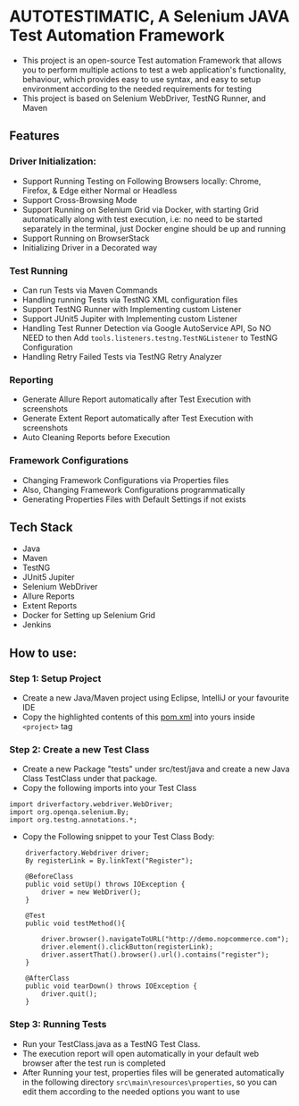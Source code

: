 # AUTOTESTIMATIC, A Selenium JAVA Test Automation Framework
- This project is an open-source Test automation Framework that allows you to perform multiple actions to test a web application's functionality, behaviour, 
which provides easy to use syntax, and easy to setup environment according to the needed requirements for testing
- This project is based on Selenium WebDriver, TestNG Runner, and Maven


## Features
### Driver Initialization:
- Support Running Testing on Following Browsers locally: Chrome, Firefox, & Edge either Normal or Headless
- Support Cross-Browsing Mode
- Support Running on Selenium Grid via Docker, with starting Grid automatically along with test execution, i.e: no need to be started separately in the terminal, just Docker engine should be up and running
- Support Running on BrowserStack
- Initializing Driver in a Decorated way

### Test Running
- Can run Tests via Maven Commands
- Handling running Tests via TestNG XML configuration files
- Support TestNG Runner with Implementing custom Listener
- Support JUnit5 Jupiter with Implementing custom Listener
- Handling Test Runner Detection via Google AutoService API, So NO NEED to then Add `tools.listeners.testng.TestNGListener` to TestNG Configuration
- Handling Retry Failed Tests via TestNG Retry Analyzer

### Reporting
- Generate Allure Report automatically after Test Execution with screenshots
- Generate Extent Report automatically after Test Execution with screenshots
- Auto Cleaning Reports before Execution

### Framework Configurations
- Changing Framework Configurations via Properties files
- Also, Changing Framework Configurations programmatically
- Generating Properties Files with Default Settings if not exists

## Tech Stack
- Java
- Maven
- TestNG
- JUnit5 Jupiter
- Selenium WebDriver
- Allure Reports
- Extent Reports
- Docker for Setting up Selenium Grid
- Jenkins

## How to use:

### Step 1: Setup Project
- Create a new Java/Maven project using Eclipse, IntelliJ or your favourite IDE
- Copy the highlighted contents of this [pom.xml](https://github.com/mohammedtaher95/testJARProject/blob/9905f207dfa95ce1d44b92cc574ead9852064d10/pom.xml#L15-L126) into yours inside `<project>` tag


### Step 2: Create a new Test Class
- Create a new Package "tests" under src/test/java and create a new Java Class TestClass under that package.
- Copy the following imports into your Test Class
```
import driverfactory.webdriver.WebDriver;
import org.openqa.selenium.By;
import org.testng.annotations.*;
```
- Copy the Following snippet to your Test Class Body:
```
    driverfactory.Webdriver driver;
    By registerLink = By.linkText("Register");

    @BeforeClass
    public void setUp() throws IOException {
        driver = new WebDriver();
    }

    @Test
    public void testMethod(){

        driver.browser().navigateToURL("http://demo.nopcommerce.com");
        driver.element().clickButton(registerLink);
        driver.assertThat().browser().url().contains("register");
    }

    @AfterClass
    public void tearDown() throws IOException {
        driver.quit();
    }
```
  
### Step 3: Running Tests
- Run your TestClass.java as a TestNG Test Class.
- The execution report will open automatically in your default web browser after the test run is completed
- After Running your test, properties files will be generated automatically in the following directory
  `src\main\resources\properties`, so you can edit them according to the needed options you want to use
